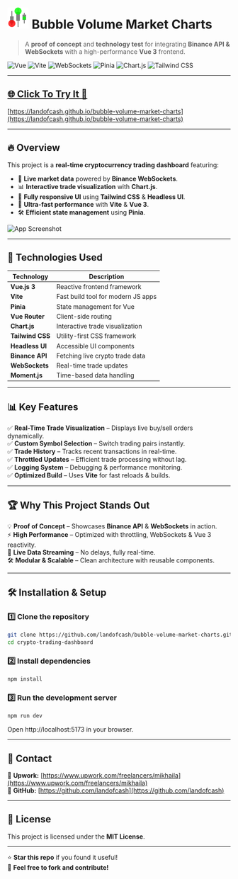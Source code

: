 # ![Project Logo](https://raw.githubusercontent.com/landofcash/bubble-volume-market-charts/main/src/assets/logo.svg) Bubble Volume Market Charts

> A **proof of concept** and **technology test** for integrating **Binance API & WebSockets** with a high-performance **Vue 3** frontend.

![Vue](https://img.shields.io/badge/Vue.js-3.x-4FC08D?logo=vue.js&logoColor=white)
![Vite](https://img.shields.io/badge/Vite-4.x-blueviolet?logo=vite&logoColor=white)
![WebSockets](https://img.shields.io/badge/WebSockets-RealTime-blue?logo=javascript&logoColor=white)
![Pinia](https://img.shields.io/badge/Pinia-State%20Management-yellow?logo=vue.js)
![Chart.js](https://img.shields.io/badge/Chart.js-Data%20Visualization-orange?logo=chart.js)
![Tailwind CSS](https://img.shields.io/badge/TailwindCSS-Utility--first-blue?logo=tailwindcss)

---

##  **[🌐 Click To Try It 👀](https://landofcash.github.io/bubble-volume-market-charts/)**
[https://landofcash.github.io/bubble-volume-market-charts](https://landofcash.github.io/bubble-volume-market-charts)

---

## 🔥 Overview

This project is a **real-time cryptocurrency trading dashboard** featuring:
- 📡 **Live market data** powered by **Binance WebSockets**.
- 📊 **Interactive trade visualization** with **Chart.js**.
- 🎨 **Fully responsive UI** using **Tailwind CSS** & **Headless UI**.
- 🚀 **Ultra-fast performance** with **Vite** & **Vue 3**.
- 🛠️ **Efficient state management** using **Pinia**.

![App Screenshot](https://i.gyazo.com/cc83a11ceb918dc2672f6318e94b14cc.png)

---

## 🔧 Technologies Used

| Technology       | Description                        |
|------------------|------------------------------------|
| **Vue.js 3**     | Reactive frontend framework        |
| **Vite**         | Fast build tool for modern JS apps |
| **Pinia**        | State management for Vue           |
| **Vue Router**   | Client-side routing                |
| **Chart.js**     | Interactive trade visualization    |
| **Tailwind CSS** | Utility-first CSS framework        |
| **Headless UI**  | Accessible UI components           |
| **Binance API**  | Fetching live crypto trade data    |
| **WebSockets**   | Real-time trade updates            |
| **Moment.js**    | Time-based data handling           |

---

## 📊 Key Features

✅ **Real-Time Trade Visualization** – Displays live buy/sell orders dynamically.  
✅ **Custom Symbol Selection** – Switch trading pairs instantly.  
✅ **Trade History** – Tracks recent transactions in real-time.  
✅ **Throttled Updates** – Efficient trade processing without lag.  
✅ **Logging System** – Debugging & performance monitoring.  
✅ **Optimized Build** – Uses **Vite** for fast reloads & builds.

---

## 🏆 Why This Project Stands Out

💡 **Proof of Concept** – Showcases **Binance API** & **WebSockets** in action.  
⚡ **High Performance** – Optimized with throttling, WebSockets & Vue 3 reactivity.  
📡 **Live Data Streaming** – No delays, fully real-time.  
🛠️ **Modular & Scalable** – Clean architecture with reusable components.

---

## 🛠️ Installation & Setup

### **1️⃣ Clone the repository**
```sh
git clone https://github.com/landofcash/bubble-volume-market-charts.git
cd crypto-trading-dashboard
```
### **2️⃣ Install dependencies**
```sh
npm install
```
### **3️⃣ Run the development server**
```sh
npm run dev
```
Open http://localhost:5173 in your browser.

---

## 📩 Contact
💼 **Upwork:** [https://www.upwork.com/freelancers/mikhaila](https://www.upwork.com/freelancers/mikhaila)  
🔗 **GitHub:** [https://github.com/landofcash](https://github.com/landofcash)

---

## 📝 License
This project is licensed under the **MIT License**.

---

⭐ **Star this repo** if you found it useful!  
🚀 **Feel free to fork and contribute!**

